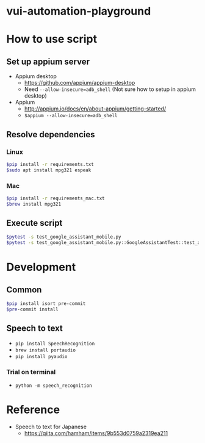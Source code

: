 # vui-automation-playground

# How to use script

## Set up appium server
* Appium desktop
   * https://github.com/appium/appium-desktop
   * Need `--allow-insecure=adb_shell` (Not sure how to setup in appium desktop)
* Appium
   * http://appium.io/docs/en/about-appium/getting-started/
   * `$appium --allow-insecure=adb_shell`

## Resolve dependencies

### Linux

```bash
$pip install -r requirements.txt
$sudo apt install mpg321 espeak
```

### Mac

```bash
$pip install -r requirements_mac.txt
$brew install mpg321
```

## Execute script

```bash
$pytest -s test_google_assistant_mobile.py
$pytest -s test_google_assistant_mobile.py::GoogleAssistantTest::test_asu_no_tenki
```

# Development

## Common

```bash
$pip install isort pre-commit
$pre-commit install
```

## Speech to text

* ```pip install SpeechRecognition```
* ```brew install portaudio```
* ```pip install pyaudio```

### Trial on terminal
* ```python -m speech_recognition```

# Reference
* Speech to text for Japanese
   * https://qiita.com/hamham/items/9b553d0759a2319ea211

